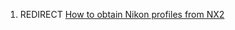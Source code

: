 1.  REDIRECT [How to obtain Nikon profiles from
    NX2](How_to_obtain_Nikon_profiles_from_NX2 "wikilink")